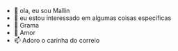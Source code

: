 - 👋 ola, eu sou Mallin
- 👀 eu estou interessado em algumas coisas especificas
- 🌱 Grama
- 💞️ Amor
- 📫 Adoro o carinha do correio

